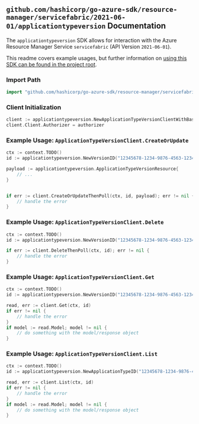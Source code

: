 
## `github.com/hashicorp/go-azure-sdk/resource-manager/servicefabric/2021-06-01/applicationtypeversion` Documentation

The `applicationtypeversion` SDK allows for interaction with the Azure Resource Manager Service `servicefabric` (API Version `2021-06-01`).

This readme covers example usages, but further information on [using this SDK can be found in the project root](https://github.com/hashicorp/go-azure-sdk/tree/main/docs).

### Import Path

```go
import "github.com/hashicorp/go-azure-sdk/resource-manager/servicefabric/2021-06-01/applicationtypeversion"
```


### Client Initialization

```go
client := applicationtypeversion.NewApplicationTypeVersionClientWithBaseURI("https://management.azure.com")
client.Client.Authorizer = authorizer
```


### Example Usage: `ApplicationTypeVersionClient.CreateOrUpdate`

```go
ctx := context.TODO()
id := applicationtypeversion.NewVersionID("12345678-1234-9876-4563-123456789012", "example-resource-group", "clusterValue", "applicationTypeValue", "versionValue")

payload := applicationtypeversion.ApplicationTypeVersionResource{
	// ...
}


if err := client.CreateOrUpdateThenPoll(ctx, id, payload); err != nil {
	// handle the error
}
```


### Example Usage: `ApplicationTypeVersionClient.Delete`

```go
ctx := context.TODO()
id := applicationtypeversion.NewVersionID("12345678-1234-9876-4563-123456789012", "example-resource-group", "clusterValue", "applicationTypeValue", "versionValue")

if err := client.DeleteThenPoll(ctx, id); err != nil {
	// handle the error
}
```


### Example Usage: `ApplicationTypeVersionClient.Get`

```go
ctx := context.TODO()
id := applicationtypeversion.NewVersionID("12345678-1234-9876-4563-123456789012", "example-resource-group", "clusterValue", "applicationTypeValue", "versionValue")

read, err := client.Get(ctx, id)
if err != nil {
	// handle the error
}
if model := read.Model; model != nil {
	// do something with the model/response object
}
```


### Example Usage: `ApplicationTypeVersionClient.List`

```go
ctx := context.TODO()
id := applicationtypeversion.NewApplicationTypeID("12345678-1234-9876-4563-123456789012", "example-resource-group", "clusterValue", "applicationTypeValue")

read, err := client.List(ctx, id)
if err != nil {
	// handle the error
}
if model := read.Model; model != nil {
	// do something with the model/response object
}
```
